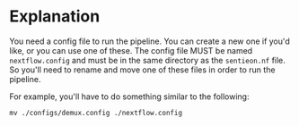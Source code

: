 # Explanation

You need a config file to run the pipeline. You can create a new one if you'd like, or you can use one of these. The config file MUST be named `nextflow.config` and must be in the same directory as the `sentieon.nf` file. So you'll need to rename and move one of these files in order to run the pipeline.

For example, you'll have to do something similar to the following:

`mv ./configs/demux.config ./nextflow.config` 
